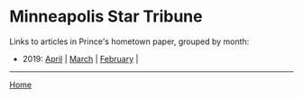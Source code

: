 # Minneapolis Star Tribune

Links to articles in Prince's hometown paper, grouped by month:

 - 2019: 
    [April](./minneapolis-star-tribune-2019-04.md) | 
    [March](./minneapolis-star-tribune-2019-03.md) | 
    [February](./minneapolis-star-tribune-2019-02.md) | 

-----

[Home](../)
